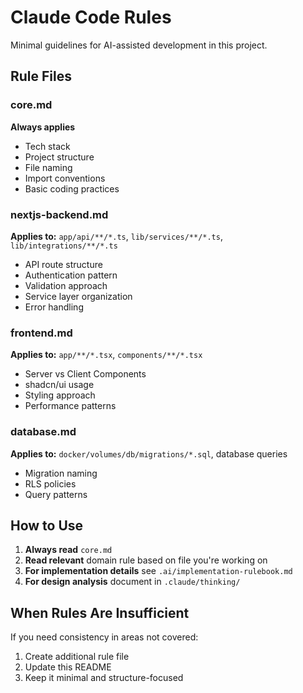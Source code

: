 # Claude Code Rules

Minimal guidelines for AI-assisted development in this project.

## Rule Files

### core.md
**Always applies**
- Tech stack
- Project structure
- File naming
- Import conventions
- Basic coding practices

### nextjs-backend.md
**Applies to:** `app/api/**/*.ts`, `lib/services/**/*.ts`, `lib/integrations/**/*.ts`
- API route structure
- Authentication pattern
- Validation approach
- Service layer organization
- Error handling

### frontend.md
**Applies to:** `app/**/*.tsx`, `components/**/*.tsx`
- Server vs Client Components
- shadcn/ui usage
- Styling approach
- Performance patterns

### database.md
**Applies to:** `docker/volumes/db/migrations/*.sql`, database queries
- Migration naming
- RLS policies
- Query patterns

## How to Use

1. **Always read** `core.md`
2. **Read relevant** domain rule based on file you're working on
3. **For implementation details** see `.ai/implementation-rulebook.md`
4. **For design analysis** document in `.claude/thinking/`

## When Rules Are Insufficient

If you need consistency in areas not covered:
1. Create additional rule file
2. Update this README
3. Keep it minimal and structure-focused
